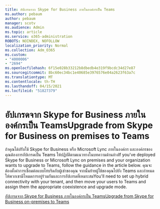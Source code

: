 ```yaml
---
title: อัปเกรดจาก Skype for Business ภายในองค์กรเป็น Teams
ms.author: pebaum
author: pebaum
manager: scotv
ms.audience: Admin
ms.topic: article
ms.service: o365-administration
ROBOTS: NOINDEX, NOFOLLOW
localization_priority: Normal
ms.collection: Adm_O365
ms.custom:
- "4000006"
- "2694"
ms.openlocfilehash: 6f15e028b33212b8dbedb4e319f9bcdc34d27e87
ms.sourcegitcommit: 8bc60ec34bc1e40685e3976576e04a2623f63a7c
ms.translationtype: MT
ms.contentlocale: th-TH
ms.lasthandoff: 04/15/2021
ms.locfileid: "51827379"
---
```

# <a name="upgrade-from-skype-for-business-on-premises-to-teams"></a><span data-ttu-id="de3aa-102">อัปเกรดจาก Skype for Business ภายในองค์กรเป็น Teams</span><span class="sxs-lookup"><span data-stu-id="de3aa-102">Upgrade from Skype for Business on premises to Teams</span></span>

<span data-ttu-id="de3aa-103">ถ้าคุณได้ปรับใช้ Skype for Business หรือ Microsoft Lync ภายในองค์กร และองค์กรของคุณต้องการอัปเกรดเป็น Teams ให้ปฏิบัติตามแนวทางในบทความด้านล่าง</span><span class="sxs-lookup"><span data-stu-id="de3aa-103">If you've deployed Skype for Business or Microsoft Lync on premises and your organization wants to upgrade to Teams, follow the guidance in the article below.</span></span> <span data-ttu-id="de3aa-104">คุณจะต้องตั้งค่าการเชื่อมต่อแบบไฮบริดกับผู้เช่าของคุณ จากนั้นย้ายผู้ใช้ของคุณไปยัง Teams และกําหนดให้พวกเขามีโหมดการอยู่ร่วมกันและการอัปเกรดที่เหมาะสม</span><span class="sxs-lookup"><span data-stu-id="de3aa-104">You'll need to set up hybrid connectivity with your tenant, and then move your users to Teams and assign them the appropriate coexistence and upgrade mode.</span></span> 

[<span data-ttu-id="de3aa-105">อัปเกรดจาก Skype for Business ภายในองค์กรเป็น Teams</span><span class="sxs-lookup"><span data-stu-id="de3aa-105">Upgrade from Skype for Business on-premises to Teams</span></span>](https://docs.microsoft.com/MicrosoftTeams/upgrade-to-teams-execute-skypeforbusinesshybridonprem)

